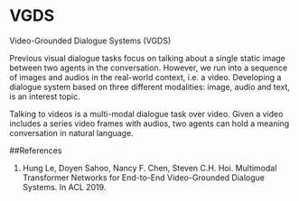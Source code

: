 # VGDS
Video-Grounded Dialogue Systems (VGDS)


Previous visual dialogue tasks focus on talking about a single static image between two agents in the conversation. However, we run into a sequence of images and audios in the real-world context, i.e. a video. Developing a dialogue system based on three different modalities: image, audio and text, is an interest topic.<br>

Talking to videos is a multi-modal dialogue task over video. Given a video includes a series video frames with audios, two agents can hold a meaning conversation in natural language.<br>


##References
1. Hung Le, Doyen Sahoo, Nancy F. Chen, Steven C.H. Hoi. Multimodal Transformer Networks for End-to-End Video-Grounded Dialogue Systems. In ACL 2019.<br>
